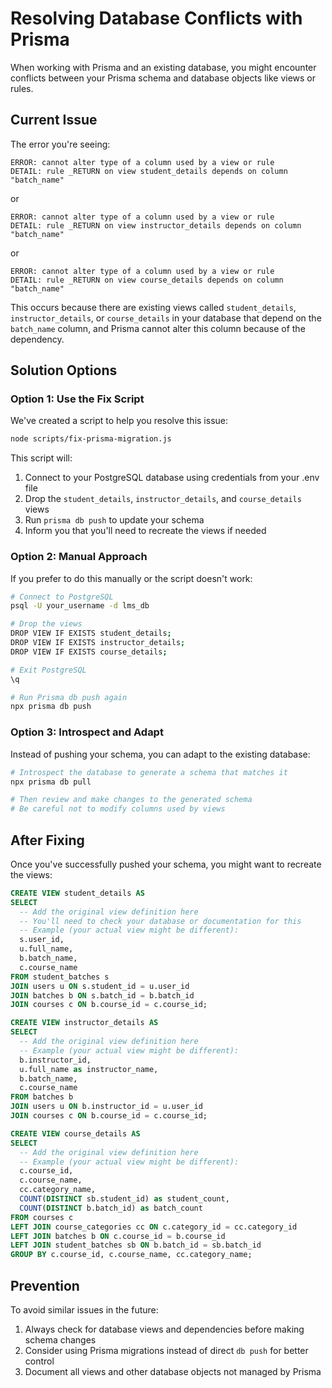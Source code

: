 
# Resolving Database Conflicts with Prisma

When working with Prisma and an existing database, you might encounter conflicts between your Prisma schema and database objects like views or rules.

## Current Issue

The error you're seeing:
```
ERROR: cannot alter type of a column used by a view or rule
DETAIL: rule _RETURN on view student_details depends on column "batch_name"
```

or

```
ERROR: cannot alter type of a column used by a view or rule
DETAIL: rule _RETURN on view instructor_details depends on column "batch_name"
```

or

```
ERROR: cannot alter type of a column used by a view or rule
DETAIL: rule _RETURN on view course_details depends on column "batch_name"
```

This occurs because there are existing views called `student_details`, `instructor_details`, or `course_details` in your database that depend on the `batch_name` column, and Prisma cannot alter this column because of the dependency.

## Solution Options

### Option 1: Use the Fix Script

We've created a script to help you resolve this issue:

```bash
node scripts/fix-prisma-migration.js
```

This script will:
1. Connect to your PostgreSQL database using credentials from your .env file
2. Drop the `student_details`, `instructor_details`, and `course_details` views
3. Run `prisma db push` to update your schema
4. Inform you that you'll need to recreate the views if needed

### Option 2: Manual Approach

If you prefer to do this manually or the script doesn't work:

```bash
# Connect to PostgreSQL
psql -U your_username -d lms_db

# Drop the views
DROP VIEW IF EXISTS student_details;
DROP VIEW IF EXISTS instructor_details;
DROP VIEW IF EXISTS course_details;

# Exit PostgreSQL
\q

# Run Prisma db push again
npx prisma db push
```

### Option 3: Introspect and Adapt

Instead of pushing your schema, you can adapt to the existing database:

```bash
# Introspect the database to generate a schema that matches it
npx prisma db pull

# Then review and make changes to the generated schema
# Be careful not to modify columns used by views
```

## After Fixing

Once you've successfully pushed your schema, you might want to recreate the views:

```sql
CREATE VIEW student_details AS
SELECT 
  -- Add the original view definition here
  -- You'll need to check your database or documentation for this
  -- Example (your actual view might be different):
  s.user_id, 
  u.full_name, 
  b.batch_name,
  c.course_name
FROM student_batches s
JOIN users u ON s.student_id = u.user_id
JOIN batches b ON s.batch_id = b.batch_id
JOIN courses c ON b.course_id = c.course_id;

CREATE VIEW instructor_details AS
SELECT 
  -- Add the original view definition here
  -- Example (your actual view might be different):
  b.instructor_id,
  u.full_name as instructor_name,
  b.batch_name,
  c.course_name
FROM batches b
JOIN users u ON b.instructor_id = u.user_id
JOIN courses c ON b.course_id = c.course_id;

CREATE VIEW course_details AS
SELECT
  -- Add the original view definition here 
  -- Example (your actual view might be different):
  c.course_id,
  c.course_name,
  cc.category_name,
  COUNT(DISTINCT sb.student_id) as student_count,
  COUNT(DISTINCT b.batch_id) as batch_count
FROM courses c
LEFT JOIN course_categories cc ON c.category_id = cc.category_id
LEFT JOIN batches b ON c.course_id = b.course_id
LEFT JOIN student_batches sb ON b.batch_id = sb.batch_id
GROUP BY c.course_id, c.course_name, cc.category_name;
```

## Prevention

To avoid similar issues in the future:
1. Always check for database views and dependencies before making schema changes
2. Consider using Prisma migrations instead of direct `db push` for better control
3. Document all views and other database objects not managed by Prisma
